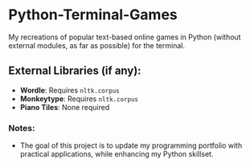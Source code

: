 # Python-Terminal-Games

My recreations of popular text-based online games in Python (without external modules, as far as possible) for the terminal.

## External Libraries (if any):
- **Wordle**: Requires `nltk.corpus`  
- **Monkeytype**: Requires `nltk.corpus`
- **Piano Tiles**: None required  

### Notes:
- The goal of this project is to update my programming portfolio with practical applications, while enhancing my Python skillset.
